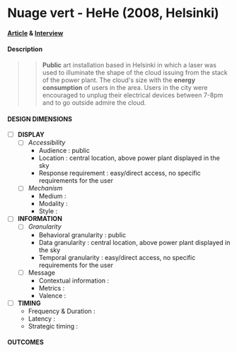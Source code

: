# Nuage vert - HeHe (2008, Helsinki)

#### [Article](http://eco-publicart.org/nuage-vert-green-cloud/) & [Interview](http://eco-publicart.org/nuage-vert-green-cloud/)

#### Description
> >**Public** art installation based in Helsinki in which a laser was used to illuminate the shape of the cloud issuing from the stack of the power plant. 
> >The cloud's size with the **energy consumption** of users in the area. Users in the city were encouraged to unplug their electrical devices between 7-8pm and to go outside admire the cloud. 

#### DESIGN DIMENSIONS

- [ ]  **DISPLAY**
	- [ ] *Accessibility*
		- Audience : public 
		- Location : central location, above power plant displayed in the sky
		- Response requirement : easy/direct access, no specific requirements for the user
	- [ ] *Mechanism*
		- Medium :
		- Modality :
		- Style :

- [ ]  **INFORMATION**
	- [ ] *Granularity*
		- Behavioral granularity : public 
		- Data granularity : central location, above power plant displayed in the sky
		- Temporal granularity : easy/direct access, no specific requirements for the user
	- [ ] Message
		- Contextual information :
		- Metrics :
		- Valence :

- [ ]  **TIMING**
	- Frequency & Duration :
	- Latency :
	- Strategic timing :


#### OUTCOMES